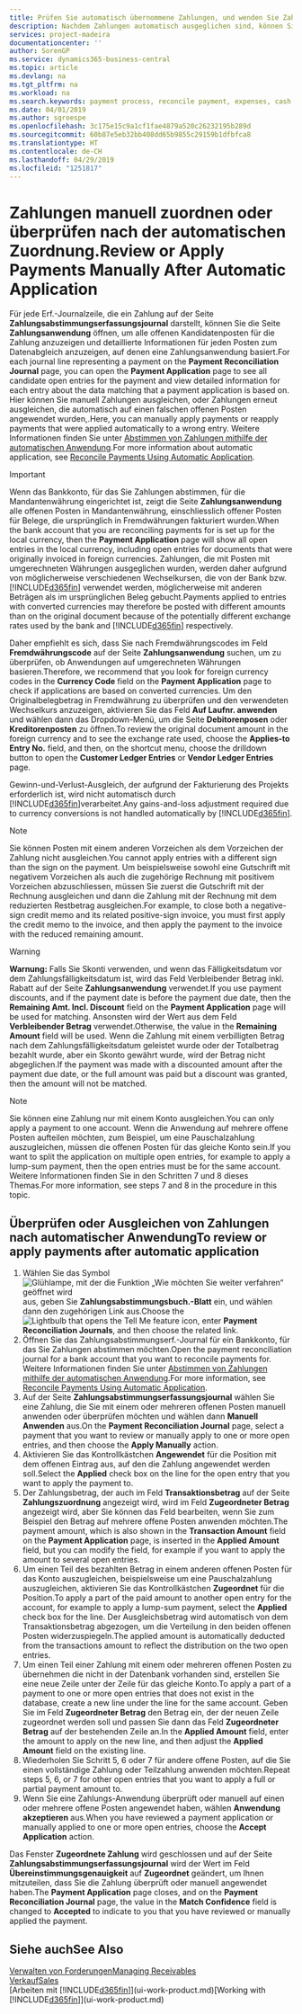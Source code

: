 ```yaml
---
title: Prüfen Sie automatisch übernommene Zahlungen, und wenden Sie Zahlungen manuell erneut an | Microsoft Docs
description: Nachdem Zahlungen automatisch ausgeglichen sind, können Sie alle Posten für eine Zahlung manuell überprüfen und diejenigen erneut ausgleichen, die fehlerhaft ausgeglichen wurden.
services: project-madeira
documentationcenter: ''
author: SorenGP
ms.service: dynamics365-business-central
ms.topic: article
ms.devlang: na
ms.tgt_pltfrm: na
ms.workload: na
ms.search.keywords: payment process, reconcile payment, expenses, cash receipts
ms.date: 04/01/2019
ms.author: sgroespe
ms.openlocfilehash: 3c175e15c9a1cf1fae4879a520c26232195b289d
ms.sourcegitcommit: 60b87e5eb32bb408dd65b9855c29159b1dfbfca8
ms.translationtype: HT
ms.contentlocale: de-CH
ms.lasthandoff: 04/29/2019
ms.locfileid: "1251817"
---
```

# <a name="review-or-apply-payments-manually-after-automatic-application"></a><span data-ttu-id="336b5-103">Zahlungen manuell zuordnen oder überprüfen nach der automatischen Zuordnung.</span><span class="sxs-lookup"><span data-stu-id="336b5-103">Review or Apply Payments Manually After Automatic Application</span></span>
<span data-ttu-id="336b5-104">Für jede Erf.-Journalzeile, die ein Zahlung auf der Seite **Zahlungsabstimmungserfassungsjournal** darstellt, können Sie die Seite **Zahlungsanwendung** öffnen, um alle offenen Kandidatenposten für die Zahlung anzuzeigen und detaillierte Informationen für jeden Posten zum Datenabgleich anzuzeigen, auf denen eine Zahlungsanwendung basiert.</span><span class="sxs-lookup"><span data-stu-id="336b5-104">For each journal line representing a payment on the **Payment Reconciliation Journal** page, you can open the **Payment Application** page to see all candidate open entries for the payment and view detailed information for each entry about the data matching that a payment application is based on.</span></span> <span data-ttu-id="336b5-105">Hier können Sie manuell Zahlungen ausgleichen, oder Zahlungen erneut ausgleichen, die automatisch auf einen falschen offenen Posten angewendet wurden,.</span><span class="sxs-lookup"><span data-stu-id="336b5-105">Here, you can manually apply payments or reapply payments that were applied automatically to a wrong entry.</span></span> <span data-ttu-id="336b5-106">Weitere Informationen finden Sie unter [Abstimmen von Zahlungen mithilfe der automatischen Anwendung](receivables-how-reconcile-payments-auto-application.md).</span><span class="sxs-lookup"><span data-stu-id="336b5-106">For more information about automatic application, see [Reconcile Payments Using Automatic Application](receivables-how-reconcile-payments-auto-application.md).</span></span>

> [!IMPORTANT]  
>   <span data-ttu-id="336b5-107">Wenn das Bankkonto, für das Sie Zahlungen abstimmen, für die Mandantenwährung eingerichtet ist, zeigt die Seite **Zahlungsanwendung** alle offenen Posten in Mandantenwährung, einschliesslich offener Posten für Belege, die ursprünglich in Fremdwährungen fakturiert wurden.</span><span class="sxs-lookup"><span data-stu-id="336b5-107">When the bank account that you are reconciling payments for is set up for the local currency, then the **Payment Application** page will show all open entries in the local currency, including open entries for documents that were originally invoiced in foreign currencies.</span></span> <span data-ttu-id="336b5-108">Zahlungen, die mit Posten mit umgerechneten Währungen ausgeglichen wurden, werden daher aufgrund von möglicherweise verschiedenen Wechselkursen, die von der Bank bzw. [!INCLUDE[d365fin](includes/d365fin_md.md)] verwendet werden, möglicherweise mit anderen Beträgen als im ursprünglichen Beleg gebucht.</span><span class="sxs-lookup"><span data-stu-id="336b5-108">Payments applied to entries with converted currencies may therefore be posted with different amounts than on the original document because of the potentially different exchange rates used by the bank and [!INCLUDE[d365fin](includes/d365fin_md.md)] respectively.</span></span>

<span data-ttu-id="336b5-109">Daher empfiehlt es sich, dass Sie nach Fremdwährungscodes im Feld **Fremdwährungscode** auf der Seite **Zahlungsanwendung** suchen, um zu überprüfen, ob Anwendungen auf umgerechneten Währungen basieren.</span><span class="sxs-lookup"><span data-stu-id="336b5-109">Therefore, we recommend that you look for foreign currency codes in the **Currency Code** field on the **Payment Application** page to check if applications are based on converted currencies.</span></span> <span data-ttu-id="336b5-110">Um den Originalbelegbetrag in Fremdwährung zu überprüfen und den verwendeten Wechselkurs anzuzeigen, aktivieren Sie das Feld **Auf Laufnr. anwenden** und wählen dann das Dropdown-Menü, um die Seite **Debitorenposen** oder **Kreditorenposten** zu öffnen.</span><span class="sxs-lookup"><span data-stu-id="336b5-110">To review the original document amount in the foreign currency and to see the exchange rate used, choose the **Applies-to Entry No.** field, and then, on the shortcut menu, choose the drilldown button to open the **Customer Ledger Entries** or **Vendor Ledger Entries** page.</span></span>

<span data-ttu-id="336b5-111">Gewinn-und-Verlust-Ausgleich, der aufgrund der Fakturierung des Projekts erforderlich ist, wird nicht automatisch durch [!INCLUDE[d365fin](includes/d365fin_md.md)]verarbeitet.</span><span class="sxs-lookup"><span data-stu-id="336b5-111">Any gains-and-loss adjustment required due to currency conversions is not handled automatically by [!INCLUDE[d365fin](includes/d365fin_md.md)].</span></span>

> [!NOTE]  
>   <span data-ttu-id="336b5-112">Sie können Posten mit einem anderen Vorzeichen als dem Vorzeichen der Zahlung nicht ausgleichen.</span><span class="sxs-lookup"><span data-stu-id="336b5-112">You cannot apply entries with a different sign than the sign on the payment.</span></span> <span data-ttu-id="336b5-113">Um beispielsweise sowohl eine Gutschrift mit negativem Vorzeichen als auch die zugehörige Rechnung mit positivem Vorzeichen abzuschliessen, müssen Sie zuerst die Gutschrift mit der Rechnung ausgleichen und dann die Zahlung mit der Rechnung mit dem reduzierten Restbetrag ausgleichen.</span><span class="sxs-lookup"><span data-stu-id="336b5-113">For example, to close both a negative-sign credit memo and its related positive-sign invoice, you must first apply the credit memo to the invoice, and then apply the payment to the invoice with the reduced remaining amount.</span></span>

> [!WARNING]  
>   <span data-ttu-id="336b5-114">**Warnung:** Falls Sie Skonti verwenden, und wenn das Fälligkeitsdatum vor dem Zahlungsfälligkeitsdatum ist, wird das Feld Verbleibender Betrag inkl. Rabatt auf der Seite **Zahlungsanwendung** verwendet.</span><span class="sxs-lookup"><span data-stu-id="336b5-114">If you use payment discounts, and if the payment date is before the payment due date, then the **Remaining Amt. Incl. Discount** field on the **Payment Application** page will be used for matching.</span></span> <span data-ttu-id="336b5-115">Ansonsten wird der Wert aus dem Feld **Verbleibender Betrag** verwendet.</span><span class="sxs-lookup"><span data-stu-id="336b5-115">Otherwise, the value in the **Remaining Amount** field will be used.</span></span> <span data-ttu-id="336b5-116">Wenn die Zahlung mit einem verbilligten Betrag nach dem Zahlungsfälligkeitsdatum geleistet wurde oder der Totalbetrag bezahlt wurde, aber ein Skonto gewährt wurde, wird der Betrag nicht abgeglichen.</span><span class="sxs-lookup"><span data-stu-id="336b5-116">If the payment was made with a discounted amount after the payment due date, or the full amount was paid but a discount was granted, then the amount will not be matched.</span></span>

> [!NOTE]  
>   <span data-ttu-id="336b5-117">Sie können eine Zahlung nur mit einem Konto ausgleichen.</span><span class="sxs-lookup"><span data-stu-id="336b5-117">You can only apply a payment to one account.</span></span> <span data-ttu-id="336b5-118">Wenn die Anwendung auf mehrere offene Posten aufteilen möchten, zum Beispiel, um eine Pauschalzahlung auszugleichen, müssen die offenen Posten für das gleiche Konto sein.</span><span class="sxs-lookup"><span data-stu-id="336b5-118">If you want to split the application on multiple open entries, for example to apply a lump-sum payment, then the open entries must be for the same account.</span></span> <span data-ttu-id="336b5-119">Weitere Informationen finden Sie in den Schritten 7 und 8 dieses Themas.</span><span class="sxs-lookup"><span data-stu-id="336b5-119">For more information, see steps 7 and 8 in the procedure in this topic.</span></span>

## <a name="to-review-or-apply-payments-after-automatic-application"></a><span data-ttu-id="336b5-120">Überprüfen oder Ausgleichen von Zahlungen nach automatischer Anwendung</span><span class="sxs-lookup"><span data-stu-id="336b5-120">To review or apply payments after automatic application</span></span>
1. <span data-ttu-id="336b5-121">Wählen Sie das Symbol ![Glühlampe, mit der die Funktion „Wie möchten Sie weiter verfahren“ geöffnet wird](media/ui-search/search_small.png "Wie möchten Sie weiter verfahren?") aus, geben Sie **Zahlungsabstimmungsbuch.-Blatt** ein, und wählen dann den zugehörigen Link aus.</span><span class="sxs-lookup"><span data-stu-id="336b5-121">Choose the ![Lightbulb that opens the Tell Me feature](media/ui-search/search_small.png "Tell me what you want to do") icon, enter **Payment Reconciliation Journals**, and then choose the related link.</span></span>
2. <span data-ttu-id="336b5-122">Öffnen Sie das Zahlungsabstimmungserf.-Journal für ein Bankkonto, für das Sie Zahlungen abstimmen möchten.</span><span class="sxs-lookup"><span data-stu-id="336b5-122">Open the payment reconciliation journal for a bank account that you want to reconcile payments for.</span></span> <span data-ttu-id="336b5-123">Weitere Informationen finden Sie unter [Abstimmen von Zahlungen mithilfe der automatischen Anwendung](receivables-how-reconcile-payments-auto-application.md).</span><span class="sxs-lookup"><span data-stu-id="336b5-123">For more information, see [Reconcile Payments Using Automatic Application](receivables-how-reconcile-payments-auto-application.md).</span></span>
3. <span data-ttu-id="336b5-124">Auf der Seite **Zahlungsabstimmungserfassungsjournal** wählen Sie eine Zahlung, die Sie mit einem oder mehreren offenen Posten manuell anwenden oder überprüfen möchten und wählen dann **Manuell Anwenden** aus.</span><span class="sxs-lookup"><span data-stu-id="336b5-124">On the **Payment Reconciliation Journal** page, select a payment that you want to review or manually apply to one or more open entries, and then choose the **Apply Manually** action.</span></span>
4. <span data-ttu-id="336b5-125">Aktivieren Sie das Kontrollkästchen **Angewendet** für die Position mit dem offenen Eintrag aus, auf den die Zahlung angewendet werden soll.</span><span class="sxs-lookup"><span data-stu-id="336b5-125">Select the **Applied** check box on the line for the open entry that you want to apply the payment to.</span></span>
5. <span data-ttu-id="336b5-126">Der Zahlungsbetrag, der auch im Feld **Transaktionsbetrag** auf der Seite **Zahlungszuordnung** angezeigt wird, wird im Feld **Zugeordneter Betrag** angezeigt wird, aber Sie können das Feld bearbeiten, wenn Sie zum Beispiel den Betrag auf mehrere offene Posten anwenden möchten.</span><span class="sxs-lookup"><span data-stu-id="336b5-126">The payment amount, which is also shown in the **Transaction Amount** field on the **Payment Application** page, is inserted in the **Applied Amount** field, but you can modify the field, for example if you want to apply the amount to several open entries.</span></span>
6. <span data-ttu-id="336b5-127">Um einen Teil des bezahlten Betrag in einem anderen offenen Posten für das Konto auszugleichen, beispielsweise um eine Pauschalzahlung auszugleichen, aktivieren Sie das Kontrollkästchen **Zugeordnet** für die Position.</span><span class="sxs-lookup"><span data-stu-id="336b5-127">To apply a part of the paid amount to another open entry for the account, for example to apply a lump-sum payment, select the **Applied** check box for the line.</span></span> <span data-ttu-id="336b5-128">Der Ausgleichsbetrag wird automatisch von dem Transaktionsbetrag abgezogen, um die Verteilung in den beiden offenen Posten widerzuspiegeln.</span><span class="sxs-lookup"><span data-stu-id="336b5-128">The applied amount is automatically deducted from the transactions amount to reflect the distribution on the two open entries.</span></span>
7. <span data-ttu-id="336b5-129">Um einen Teil einer Zahlung mit einem oder mehreren offenen Posten zu übernehmen die nicht in der Datenbank vorhanden sind, erstellen Sie eine neue Zeile unter der Zeile für das gleiche Konto.</span><span class="sxs-lookup"><span data-stu-id="336b5-129">To apply a part of a payment to one or more open entries that does not exist in the database, create a new line under the line for the same account.</span></span> <span data-ttu-id="336b5-130">Geben Sie im Feld **Zugeordneter Betrag** den Betrag ein, der der neuen Zeile zugeordnet werden soll und passen Sie dann das Feld **Zugeordneter Betrag** auf der bestehenden Zeile an.</span><span class="sxs-lookup"><span data-stu-id="336b5-130">In the **Applied Amount** field, enter the amount to apply on the new line, and then adjust the **Applied Amount** field on the existing line.</span></span>
8. <span data-ttu-id="336b5-131">Wiederholen Sie Schritt 5, 6 oder 7 für andere offene Posten, auf die Sie einen vollständige Zahlung oder Teilzahlung anwenden möchten.</span><span class="sxs-lookup"><span data-stu-id="336b5-131">Repeat steps 5, 6, or 7 for other open entries that you want to apply a full or partial payment amount to.</span></span>
9. <span data-ttu-id="336b5-132">Wenn Sie eine Zahlungs-Anwendung überprüft oder manuell auf einen oder mehrere offene Posten angewendet haben, wählen **Anwendung akzeptieren** aus.</span><span class="sxs-lookup"><span data-stu-id="336b5-132">When you have reviewed a payment application or manually applied to one or more open entries, choose the **Accept Application** action.</span></span>

<span data-ttu-id="336b5-133">Das Fenster **Zugeordnete Zahlung** wird geschlossen und auf der Seite **Zahlungsabstimmungserfassungsjournal** wird der Wert im Feld **Übereinstimmungsgenauigkeit** auf **Zugeordnet** geändert, um Ihnen mitzuteilen, dass Sie die Zahlung überprüft oder manuell angewendet haben.</span><span class="sxs-lookup"><span data-stu-id="336b5-133">The **Payment Application** page  closes, and on the **Payment Reconciliation Journal** page, the value in the **Match Confidence** field is changed to **Accepted** to indicate to you that you have reviewed or manually applied the payment.</span></span>

## <a name="see-also"></a><span data-ttu-id="336b5-134">Siehe auch</span><span class="sxs-lookup"><span data-stu-id="336b5-134">See Also</span></span>
[<span data-ttu-id="336b5-135">Verwalten von Forderungen</span><span class="sxs-lookup"><span data-stu-id="336b5-135">Managing Receivables</span></span>](receivables-manage-receivables.md)  
[<span data-ttu-id="336b5-136">Verkauf</span><span class="sxs-lookup"><span data-stu-id="336b5-136">Sales</span></span>](sales-manage-sales.md)  
<span data-ttu-id="336b5-137">[Arbeiten mit [!INCLUDE[d365fin](includes/d365fin_md.md)]](ui-work-product.md)</span><span class="sxs-lookup"><span data-stu-id="336b5-137">[Working with [!INCLUDE[d365fin](includes/d365fin_md.md)]](ui-work-product.md)</span></span>
